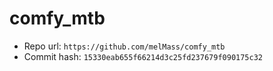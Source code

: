 # comfy_mtb
- Repo url: `https://github.com/melMass/comfy_mtb`
- Commit hash: `15330eab655f66214d3c25fd237679f090175c32`
